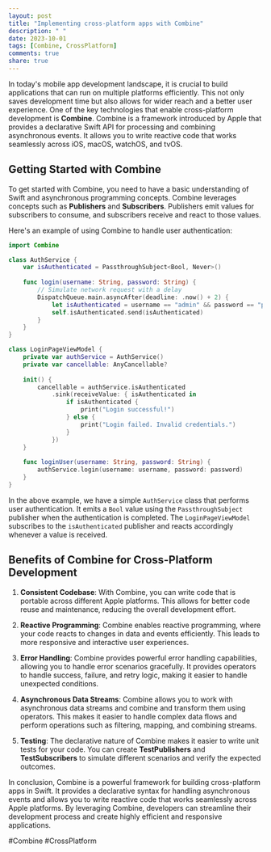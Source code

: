```yaml
---
layout: post
title: "Implementing cross-platform apps with Combine"
description: " "
date: 2023-10-01
tags: [Combine, CrossPlatform]
comments: true
share: true
---
```


In today's mobile app development landscape, it is crucial to build applications that can run on multiple platforms efficiently. This not only saves development time but also allows for wider reach and a better user experience. One of the key technologies that enable cross-platform development is **Combine**. Combine is a framework introduced by Apple that provides a declarative Swift API for processing and combining asynchronous events. It allows you to write reactive code that works seamlessly across iOS, macOS, watchOS, and tvOS.

## Getting Started with Combine

To get started with Combine, you need to have a basic understanding of Swift and asynchronous programming concepts. Combine leverages concepts such as **Publishers** and **Subscribers**. Publishers emit values for subscribers to consume, and subscribers receive and react to those values.

Here's an example of using Combine to handle user authentication:

```swift
import Combine

class AuthService {
    var isAuthenticated = PassthroughSubject<Bool, Never>()
    
    func login(username: String, password: String) {
        // Simulate network request with a delay
        DispatchQueue.main.asyncAfter(deadline: .now() + 2) {
            let isAuthenticated = username == "admin" && password == "password"
            self.isAuthenticated.send(isAuthenticated)
        }
    }
}

class LoginPageViewModel {
    private var authService = AuthService()
    private var cancellable: AnyCancellable?
    
    init() {
        cancellable = authService.isAuthenticated
            .sink(receiveValue: { isAuthenticated in
                if isAuthenticated {
                    print("Login successful!")
                } else {
                    print("Login failed. Invalid credentials.")
                }
            })
    }
    
    func loginUser(username: String, password: String) {
        authService.login(username: username, password: password)
    }
}
```

In the above example, we have a simple `AuthService` class that performs user authentication. It emits a `Bool` value using the `PassthroughSubject` publisher when the authentication is completed. The `LoginPageViewModel` subscribes to the `isAuthenticated` publisher and reacts accordingly whenever a value is received.

## Benefits of Combine for Cross-Platform Development

1. **Consistent Codebase**: With Combine, you can write code that is portable across different Apple platforms. This allows for better code reuse and maintenance, reducing the overall development effort.

2. **Reactive Programming**: Combine enables reactive programming, where your code reacts to changes in data and events efficiently. This leads to more responsive and interactive user experiences.

3. **Error Handling**: Combine provides powerful error handling capabilities, allowing you to handle error scenarios gracefully. It provides operators to handle success, failure, and retry logic, making it easier to handle unexpected conditions.

4. **Asynchronous Data Streams**: Combine allows you to work with asynchronous data streams and combine and transform them using operators. This makes it easier to handle complex data flows and perform operations such as filtering, mapping, and combining streams.

5. **Testing**: The declarative nature of Combine makes it easier to write unit tests for your code. You can create **TestPublishers** and **TestSubscribers** to simulate different scenarios and verify the expected outcomes.

In conclusion, Combine is a powerful framework for building cross-platform apps in Swift. It provides a declarative syntax for handling asynchronous events and allows you to write reactive code that works seamlessly across Apple platforms. By leveraging Combine, developers can streamline their development process and create highly efficient and responsive applications.

#Combine #CrossPlatform